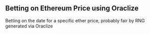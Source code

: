 ## Betting on Ethereum Price using Oraclize
Betting on the date for a specific ether price, probably fair by RNG generated via Oraclize
